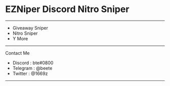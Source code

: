 # EZNiper  Discord Nitro Sniper
-------------------------------
- Giveaway Sniper
- Nitro Sniper
- Y More
-----------------------------
Contact Me
- Discord : bte#0800
- Telegram : @beete
- Twitter : @1669z
-----------------------------
